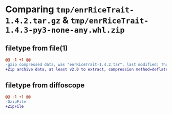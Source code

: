 # Comparing `tmp/enrRiceTrait-1.4.2.tar.gz` & `tmp/enrRiceTrait-1.4.3-py3-none-any.whl.zip`

## filetype from file(1)

```diff
@@ -1 +1 @@
-gzip compressed data, was "enrRiceTrait-1.4.2.tar", last modified: Thu May  4 14:51:06 2023, max compression
+Zip archive data, at least v2.0 to extract, compression method=deflate
```

## filetype from diffoscope

```diff
@@ -1 +1 @@
-GzipFile
+ZipFile
```

